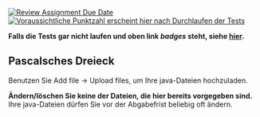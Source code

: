 [![Review Assignment Due Date](https://classroom.github.com/assets/deadline-readme-button-24ddc0f5d75046c5622901739e7c5dd533143b0c8e959d652212380cedb1ea36.svg)](https://classroom.github.com/a/jU1To3Pa)
[![Voraussichtliche Punktzahl erscheint hier nach Durchlaufen der Tests](../../blob/badges/.github/badges/points.svg)](../../raw/badges/.github/badges/points.svg)

**Falls die Tests gar nicht laufen und oben link _badges_ steht, siehe [hier](https://ilias.hhu.de/goto.php?target=frm_1529929_72434&client_id=UniRZ).**

Pascalsches Dreieck
---

Benutzen Sie Add file → Upload files, um Ihre java-Dateien hochzuladen.

**Ändern/löschen Sie keine der Dateien, die hier bereits vorgegeben sind.**
Ihre java-Dateien dürfen Sie vor der Abgabefrist beliebig oft ändern.
